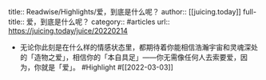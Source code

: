 title:: Readwise/Highlights/爱，到底是什么呢？
author:: [[juicing.today]]
full-title:: 爱，到底是什么呢？
category:: #articles
url:: https://juicing.today/juice/20220214
- 无论你此刻是在什么样的情感状态里，都期待着你能相信浩瀚宇宙和灵魂深处的「造物之爱」，相信你的「本自具足」——你无需像任何人去索要爱，因为，你就是「爱」。 #Highlight #[[2022-03-03]]